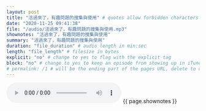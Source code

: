```yaml
---
layout: post
title: "活過來了，有趣問題的搜集與使用" # quotes allow forbidden characters like the colon
date: "2020-11-25 09:41:38"
file: "/audio/活過來了，有趣問題的搜集與使用.mp3"
shownotes: "活過來了，有趣問題的搜集與使用"
summary: "活過來了，有趣問題的搜集與使用"
duration: "file_duration" # audio length in min:sec
length: "file_length" # filesize in bytes
explicit: "no" # change to yes to flag with the explicit tag
block: "no" # change to yes to keep an episode from showing up in iTunes
# permalink: /1 # will be the ending part of the pages URL, delete to default to the title
---
```


<audio controls>
<source src="{{site.url}}{{site.baseurl}}{{ page.file }}" type="audio/x-mp3">
Your browser does not support the audio element.
</audio>
{{ page.shownotes }}
